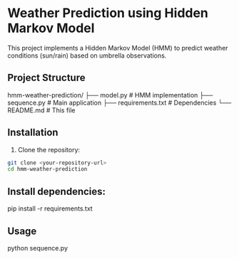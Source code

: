 # Weather Prediction using Hidden Markov Model

This project implements a Hidden Markov Model (HMM) to predict weather conditions (sun/rain) based on umbrella observations.

## Project Structure
hmm-weather-prediction/
├── model.py # HMM implementation
├── sequence.py # Main application
├── requirements.txt # Dependencies
└── README.md # This file

## Installation
1. Clone the repository:
```bash
git clone <your-repository-url>
cd hmm-weather-prediction
```
##  Install dependencies:
pip install -r requirements.txt
## Usage
python sequence.py
